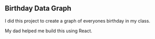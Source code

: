 ## Birthday Data Graph

I did this project to create a graph of everyones birthday in my class.

My dad helped me build this using React.
